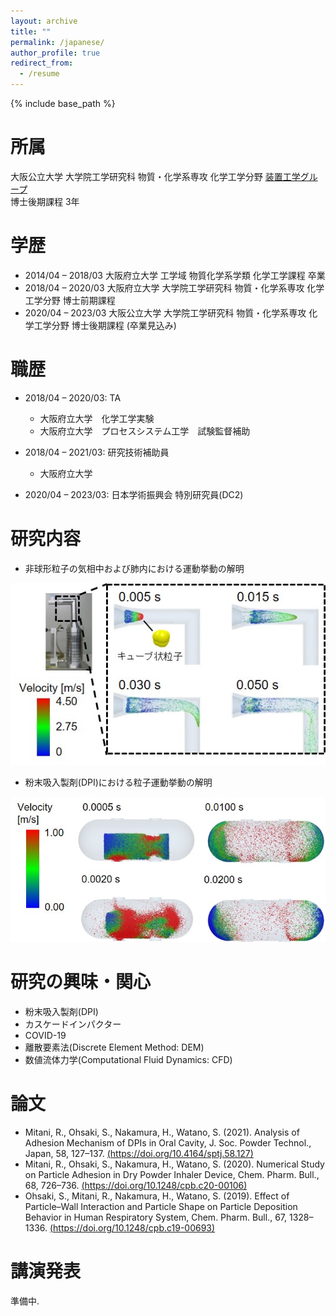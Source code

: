 ```yaml
---
layout: archive
title: ""
permalink: /japanese/
author_profile: true
redirect_from:
  - /resume
---
```


{% include base_path %}

所属
======
大阪公立大学 大学院工学研究科 物質・化学系専攻 化学工学分野 [装置工学グループ](https://www.omu.ac.jp/eng/chemeng3/)  
博士後期課程 3年  

学歴
======
* 2014/04 – 2018/03 大阪府立大学 工学域 物質化学系学類 化学工学課程 卒業
* 2018/04 – 2020/03 大阪府立大学 大学院工学研究科 物質・化学系専攻 化学工学分野 博士前期課程
* 2020/04 – 2023/03 大阪公立大学 大学院工学研究科 物質・化学系専攻 化学工学分野 博士後期課程 (卒業見込み)

職歴
======
* 2018/04 – 2020/03: TA
  * 大阪府立大学　化学工学実験
  * 大阪府立大学　プロセスシステム工学　試験監督補助

* 2018/04 – 2021/03: 研究技術補助員
  * 大阪府立大学  

* 2020/04 – 2023/03: 日本学術振興会 特別研究員(DC2)


研究内容
======
* 非球形粒子の気相中および肺内における運動挙動の解明  

<div style="text-align: center;">
<img src='/images/lung.jpg' width="600">
</div>

* 粉末吸入製剤(DPI)における粒子運動挙動の解明  

<div style="text-align: center;">
<img src='/images/DPI.jpg' width="600">
</div>

研究の興味・関心
======
* 粉末吸入製剤(DPI)  
* カスケードインパクター  
* COVID-19  
* 離散要素法(Discrete Element Method: DEM)  
* 数値流体力学(Computational Fluid Dynamics: CFD)  


  
論文
======
* Mitani, R., Ohsaki, S., Nakamura, H., Watano, S. (2021). Analysis of Adhesion Mechanism of DPIs in Oral Cavity, J. Soc. Powder Technol., Japan, 58, 127–137. [(https://doi.org/10.4164/sptj.58.127)](https://doi.org/10.4164/sptj.58.127)  
* Mitani, R., Ohsaki, S., Nakamura, H., Watano, S. (2020). Numerical Study on Particle Adhesion in Dry Powder Inhaler Device, Chem. Pharm. Bull., 68, 726–736. [(https://doi.org/10.1248/cpb.c20-00106)](https://doi.org/10.1248/cpb.c20-00106)  
* Ohsaki, S., Mitani, R., Nakamura, H., Watano, S. (2019). Effect of Particle–Wall Interaction and Particle Shape on Particle Deposition Behavior in Human Respiratory System, Chem. Pharm. Bull., 67, 1328–1336. [(https://doi.org/10.1248/cpb.c19-00693)](https://doi.org/10.1248/cpb.c19-00693)  
  
講演発表
======
準備中.  
  

  
